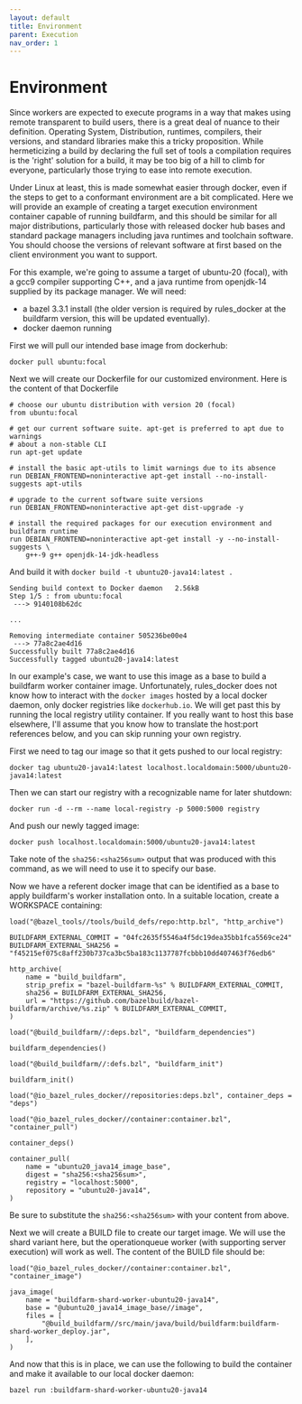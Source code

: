 ```yaml
---
layout: default
title: Environment
parent: Execution
nav_order: 1
---
```


# Environment

Since workers are expected to execute programs in a way that makes using remote transparent to build users, there is a great deal of nuance to their definition. Operating System, Distribution, runtimes, compilers, their versions, and standard libraries make this a tricky proposition. While hermeticizing a build by declaring the full set of tools a compilation requires is the 'right' solution for a build, it may be too big of a hill to climb for everyone, particularly those trying to ease into remote execution.

Under Linux at least, this is made somewhat easier through docker, even if the steps to get to a conformant environment are a bit complicated. Here we will provide an example of creating a target execution environment container capable of running buildfarm, and this should be similar for all major distributions, particularly those with released docker hub bases and standard package managers including java runtimes and toolchain software. You should choose the versions of relevant software at first based on the client environment you want to support.

For this example, we're going to assume a target of ubuntu-20 (focal), with a gcc9 compiler supporting C++, and a java runtime from openjdk-14 supplied by its package manager. We will need:

- a bazel 3.3.1 install (the older version is required by rules_docker at the buildfarm version, this will be updated eventually).
- docker daemon running

First we will pull our intended base image from dockerhub:

`docker pull ubuntu:focal`

Next we will create our Dockerfile for our customized environment. Here is the content of that Dockerfile

```
# choose our ubuntu distribution with version 20 (focal)
from ubuntu:focal

# get our current software suite. apt-get is preferred to apt due to warnings
# about a non-stable CLI
run apt-get update

# install the basic apt-utils to limit warnings due to its absence
run DEBIAN_FRONTEND=noninteractive apt-get install --no-install-suggests apt-utils

# upgrade to the current software suite versions
run DEBIAN_FRONTEND=noninteractive apt-get dist-upgrade -y

# install the required packages for our execution environment and buildfarm runtime
run DEBIAN_FRONTEND=noninteractive apt-get install -y --no-install-suggests \
    g++-9 g++ openjdk-14-jdk-headless
```

And build it with `docker build -t ubuntu20-java14:latest .`

```
Sending build context to Docker daemon   2.56kB
Step 1/5 : from ubuntu:focal
 ---> 9140108b62dc

...

Removing intermediate container 505236be00e4
 ---> 77a8c2ae4d16
Successfully built 77a8c2ae4d16
Successfully tagged ubuntu20-java14:latest
```

In our example's case, we want to use this image as a base to build a buildfarm worker container image. Unfortunately, rules_docker does not know how to interact with the `docker images` hosted by a local docker daemon, only docker registries like `dockerhub.io`. We will get past this by running the local registry utility container. If you really want to host this base elsewhere, I'll assume that you know how to translate the host:port references below, and you can skip running your own registry.

First we need to tag our image so that it gets pushed to our local registry:

`docker tag ubuntu20-java14:latest localhost.localdomain:5000/ubuntu20-java14:latest`

Then we can start our registry with a recognizable name for later shutdown:

`docker run -d --rm --name local-registry -p 5000:5000 registry`

And push our newly tagged image:

`docker push localhost.localdomain:5000/ubuntu20-java14:latest`

Take note of the `sha256:<sha256sum>` output that was produced with this command, as we will need to use it to specify our base.

Now we have a referent docker image that can be identified as a base to apply buildfarm's worker installation onto. In a suitable location, create a WORKSPACE containing:

```
load("@bazel_tools//tools/build_defs/repo:http.bzl", "http_archive")

BUILDFARM_EXTERNAL_COMMIT = "04fc2635f5546a4f5dc19dea35bb1fca5569ce24"
BUILDFARM_EXTERNAL_SHA256 = "f45215ef075c8aff230b737ca3bc5ba183c1137787fcbbb10dd407463f76edb6"

http_archive(
    name = "build_buildfarm",
    strip_prefix = "bazel-buildfarm-%s" % BUILDFARM_EXTERNAL_COMMIT,
    sha256 = BUILDFARM_EXTERNAL_SHA256,
    url = "https://github.com/bazelbuild/bazel-buildfarm/archive/%s.zip" % BUILDFARM_EXTERNAL_COMMIT,
)

load("@build_buildfarm//:deps.bzl", "buildfarm_dependencies")

buildfarm_dependencies()

load("@build_buildfarm//:defs.bzl", "buildfarm_init")

buildfarm_init()

load("@io_bazel_rules_docker//repositories:deps.bzl", container_deps = "deps")

load("@io_bazel_rules_docker//container:container.bzl", "container_pull")

container_deps()

container_pull(
    name = "ubuntu20_java14_image_base",
    digest = "sha256:<sha256sum>",
    registry = "localhost:5000",
    repository = "ubuntu20-java14",
)
```

Be sure to substitute the `sha256:<sha256sum>` with your content from above.

Next we will create a BUILD file to create our target image. We will use the shard variant here, but the operationqueue worker (with supporting server execution) will work as well. The content of the BUILD file should be:

```
load("@io_bazel_rules_docker//container:container.bzl", "container_image")

java_image(
    name = "buildfarm-shard-worker-ubuntu20-java14",
    base = "@ubuntu20_java14_image_base//image",
    files = [
        "@build_buildfarm//src/main/java/build/buildfarm:buildfarm-shard-worker_deploy.jar",
    ],
)
```

And now that this is in place, we can use the following to build the container and make it available to our local docker daemon:

`bazel run :buildfarm-shard-worker-ubuntu20-java14`